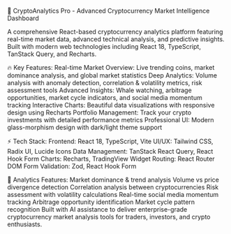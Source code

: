 🚀 CryptoAnalytics Pro - Advanced Cryptocurrency Market Intelligence Dashboard

A comprehensive React-based cryptocurrency analytics platform featuring real-time market data, advanced technical analysis, and predictive insights. Built with modern web technologies including React 18, TypeScript, TanStack Query, and Recharts.

🔥 Key Features:
Real-time Market Overview: Live trending coins, market dominance analysis, and global market statistics
Deep Analytics: Volume analysis with anomaly detection, correlation & volatility metrics, risk assessment tools
Advanced Insights: Whale watching, arbitrage opportunities, market cycle indicators, and social media momentum tracking
Interactive Charts: Beautiful data visualizations with responsive design using Recharts
Portfolio Management: Track your crypto investments with detailed performance metrics
Professional UI: Modern glass-morphism design with dark/light theme support

⚡ Tech Stack:
Frontend: React 18, TypeScript, Vite
UI/UX: Tailwind CSS, Radix UI, Lucide Icons
Data Management: TanStack React Query, React Hook Form
Charts: Recharts, TradingView Widget
Routing: React Router DOM
Form Validation: Zod, React Hook Form

🔧 Analytics Features:
Market dominance & trend analysis
Volume vs price divergence detection
Correlation analysis between cryptocurrencies
Risk assessment with volatility calculations
Real-time social media momentum tracking
Arbitrage opportunity identification
Market cycle pattern recognition
Built with AI assistance to deliver enterprise-grade cryptocurrency market analysis tools for traders, investors, and crypto enthusiasts.